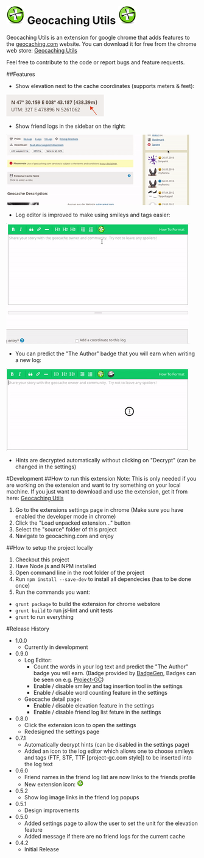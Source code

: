 # ![image of elevation feature](source/img/appIcon/appIcon48.png "Elevation Feature") Geocaching Utils ![image of elevation feature](source/img/appIcon/appIcon48.png "Elevation Feature") 
Geocaching Utils is an extension for google chrome that adds features to the  [geocaching.com](http://www.geocaching.com) website. You can download it for free from the chrome web store: [Geocaching Utils](https://chrome.google.com/webstore/detail/geocaching-utils/aiddapoflafkbecobkoiakgagaijacaa)


Feel free to contribute to the code or report bugs and feature requests.

##Features
- Show elevation next to the cache coordinates (supports meters & feet):

![image of elevation feature](readMeResources/ElevationFeature.png
 "Elevation Feature")
 
- Show friend logs in the sidebar on the right: 

![image of friend list feature](readMeResources/FriendListFeature.gif
 "Friend List Feature")

- Log editor is improved to make using smileys and tags easier:

![image of friend list feature](readMeResources/EditorEnhancementFeature.gif
 "Editor Enhancement Feature")

- You can predict the "The Author" badge that you will earn when writing a new log:

![image of word counting feature](readMeResources/EditorEnhancementWordCountFeature.gif
 "Editor Enhancement Word Count Feature")

- Hints are decrypted automatically without clicking on "Decrypt" (can be changed in the settings) 

#Development
##How to run this extension
Note: This is only needed if you are working on the extension and want to try something on your local machine. If you just want to download and use the extension, get it from here: [Geocaching Utils](https://chrome.google.com/webstore/detail/geocaching-utils/aiddapoflafkbecobkoiakgagaijacaa)

1. Go to the extensions settings page in chrome (Make sure you have enabled the developer mode in chrome)
2. Click the "Load unpacked extension..." button
3. Select the "source" folder of this project
4. Navigate to geocaching.com and enjoy

##How to setup the project locally
1. Checkout this project
2. Have Node.js and NPM installed
3. Open command line in the root folder of the project
4. Run `npm install --save-dev` to install all dependecies (has to be done once)
5. Run the commands you want:
- `grunt package` to build the extension for chrome webstore
- `grunt build` to run jsHint and unit tests
- `grunt` to run everything

#Release History
- 1.0.0
	- Currently in development 
- 0.9.0
	- Log Editor:
		- Count the words in your log text and predict the "The Author" badge you will earn. (Badge provided by [BadgeGen](http://www.badgegen.com/), Badges can be seen on e.g. [Project-GC](http://www.project-gc.com/))
		- Enable / disable smiley and tag insertion tool in the settings
		- Enable / disable word counting feature in the settings
	- Geocache detail page:
		- Enable / disable elevation feature in the settings
		- Enable / disable friend log list feture in the settings
- 0.8.0
	- Click the extension icon to open the settings
	- Redesigned the settings page
- 0.7.1
	- Automatically decrypt hints (can be disabled in the settings page)
	- Added an icon to the log editor which allows one to choose smileys and tags (FTF, STF, TTF [project-gc.com style]) to be inserted into the log text
- 0.6.0
	- Friend names in the friend log list are now links to the friends profile
	- New extension icon: ![image of elevation feature](source/img/appIcon/appIcon16.png "Elevation Feature") 
- 0.5.2
	- Show log image links in the friend log popups
- 0.5.1
	- Design improvements
- 0.5.0
	- Added settings page to allow the user to set the unit for the elevation feature
	- Added message if there are no friend logs for the current cache
- 0.4.2
	- Initial Release

